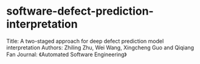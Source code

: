 # software-defect-prediction-interpretation
Title: A two-staged approach for deep defect prediction model interpretation
Authors: Zhiling Zhu, Wei Wang, Xingcheng Guo and Qiqiang Fan
Journal: 《Automated Software Engineering》
